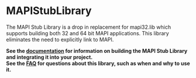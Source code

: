 # MAPIStubLibrary
The MAPI Stub Library is a drop in replacement for mapi32.lib which supports building both 32 and 64 bit MAPI applications. This library eliminates the need to explicitly link to MAPI.

**See the [documentation](https://learn.microsoft.com/en-us/office/client-developer/outlook/mapi/how-to-link-to-mapi-functions) for information on building the MAPI Stub Library and integrating it into your project.**\
**See the [FAQ](docs/FAQ.md) for questions about this library, such as when and why to use it.**
